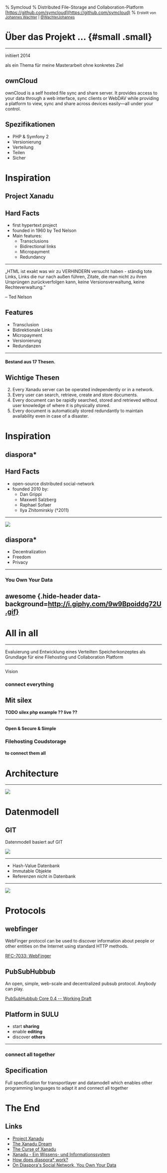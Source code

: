 % Symcloud
% Distributed File-Storage and Collaboration-Platform [https://github.com/symcloud](https://github.com/symcloud)
% <small>Erstellt von [Johannes Wachter](https://github.com/wachterjohannes) | [\@WachterJohannes](https://twitter.com/WachterJohannes)</small>

# Über das Projekt ... {#small .small}

***

initiiert 2014

als ein Thema für meine Masterarbeit ohne konkretes Ziel

## ownCloud

ownCloud is a self hosted file sync and share server. It provides access to your data
through a web interface, sync clients or WebDAV while providing a platform to view, sync
and share across devices easily—all under your control.

## Spezifikationen

* PHP & Symfony 2
* Versionierung
* Verteilung
* Teilen
* Sicher

# Inspiration

## Project Xanadu

## Hard Facts

* first hypertext project
* founded in 1960 by Ted Nelson
* Main features:
    * Transclusions
    * Bidirectional links
    * Micropayment
    * Redundancy

***

„HTML ist exakt was wir zu VERHINDERN versucht haben - ständig tote Links, Links die nur nach außen führen, Zitate, die man nicht zu ihren Ursprüngen zurückverfolgen kann, keine Versionsverwaltung, keine Rechteverwaltung.“

– Ted Nelson


## Features

* Transclusion
* Bidirektionale Links
* Micropayment
* Versionierung
* Redundanzen

<hr/>

#### Bestand aus 17 Thesen.

## Wichtige Thesen

2. Every Xanadu server can be operated independently or in a network.
4. Every user can search, retrieve, create and store documents.
12. Every document can be rapidly searched, stored and retrieved without user knowledge of where it is physically stored.
13. Every document is automatically stored redundantly to maintain availability even in case of a disaster.

# Inspiration

## diaspora*

## Hard Facts

* open-source distributed social-network
* founded 2010 by:
    * Dan Grippi
    * Maxwell Salzberg
    * Raphael Sofaer
    * Ilya Zhitomirskiy (†2011)

***

![](https://diasporafoundation.org/assets/pages/about/network-distributed-e941dd3e345d022ceae909beccccbacd.png)


## diaspora*

* Decentralization
* Freedom
* Privacy

<hr/>

### You Own Your Data

## awesome {.hide-header data-background=http://i.giphy.com/9w9Bpoiddg72U.gif}

# All in all

*** 

Evaluierung und Entwicklung eines Verteilten Speicherkonzeptes als Grundlage für eine Filehosting und Collaboration Platform

***

Vision

### connect everything

## Mit silex

__TODO silex php example ?? live ??__

*** 

#### Open & Secure & Simple
### Filehosting Coudstorage
#### to connect them all

# Architecture

***

![](img/architecture.png)

# Datenmodell

## GIT

Datenmodell basiert auf GIT

![](img/git-data-model.png)

***

* Hash-Value Datenbank
* Immutable Objekte
* Referenzen nicht in Datenbank

***

![](img/data-model.png)

# Protocols

## webfinger

WebFinger protocol can be used to discover information about people or other entities on
the Internet using standard HTTP methods.

[RFC-7033: WebFinger](https://tools.ietf.org/html/rfc7033)

## PubSubHubbub

An open, simple, web-scale and decentralized pubsub protocol. Anybody can play.

[PubSubHubbub Core 0.4 -- Working Draft](http://pubsubhubbub.github.io/PubSubHubbub/pubsubhubbub-core-0.4.html)

## Platform in SULU
   
* start __sharing__
* enable __editing__
* discover __others__

<hr/>

### connect all together

## Specification

Full specification for transportlayer and datamodell which enables other programming languages to adapt it and connect all together

# The End

## Links

* [Project Xanadu](http://xanadu.com/)
* [The Xanadu Dream](http://blog.codinghorror.com/the-xanadu-dream/)
* [The Curse of Xanadu](http://archive.wired.com/wired/archive//3.06/xanadu_pr.html)
* [Xanadu - Ein Wissens- und Informationssystem](http://fsub.schule.de/freie/1freie-index.htm?/freie/xanadu.htm)
* [How does diaspora* work?](https://diasporafoundation.org)
* [On Diaspora's Social Network, You Own Your Data](http://www.bloomberg.com/bw/articles/2012-05-10/on-diasporas-social-network-you-own-your-data)
